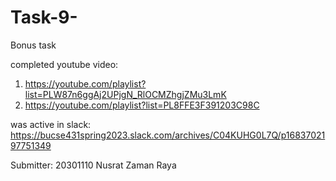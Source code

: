 # Task-9-
Bonus task 

completed youtube video:
1) https://youtube.com/playlist?list=PLW87n6ggAj2UPjgN_RlOCMZhgjZMu3LmK
2) https://youtube.com/playlist?list=PL8FFE3F391203C98C




was active in slack:
https://bucse431spring2023.slack.com/archives/C04KUHG0L7Q/p1683702197751349


Submitter:
20301110 Nusrat Zaman Raya 


